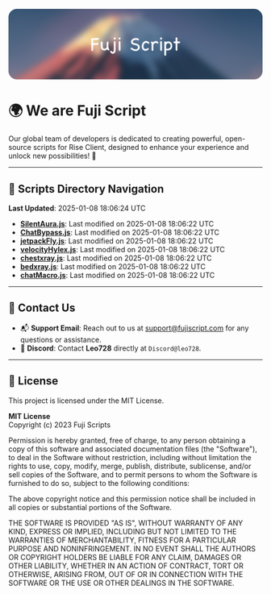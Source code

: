 ![Banner](.github/b.webp)

# 🌍 **We are Fuji Script**

Our global team of developers is dedicated to creating powerful, open-source scripts for Rise Client, designed to enhance your experience and unlock new possibilities! 🌟

---
<!-- SCRIPTS_NAVIGATION_START -->
## 📂 **Scripts Directory Navigation**

**Last Updated**: 2025-01-08 18:06:24 UTC

- **[SilentAura.js](scripts/SilentAura.js)**: Last modified on 2025-01-08 18:06:22 UTC
- **[ChatBypass.js](scripts/ChatBypass.js)**: Last modified on 2025-01-08 18:06:22 UTC
- **[jetpackFly.js](scripts/jetpackFly.js)**: Last modified on 2025-01-08 18:06:22 UTC
- **[velocityHylex.js](scripts/velocityHylex.js)**: Last modified on 2025-01-08 18:06:22 UTC
- **[chestxray.js](scripts/chestxray.js)**: Last modified on 2025-01-08 18:06:22 UTC
- **[bedxray.js](scripts/bedxray.js)**: Last modified on 2025-01-08 18:06:22 UTC
- **[chatMacro.js](scripts/chatMacro.js)**: Last modified on 2025-01-08 18:06:22 UTC

<!-- SCRIPTS_NAVIGATION_END -->

---

## 💬 **Contact Us**  
- 📬 **Support Email**: Reach out to us at [support@fujiscript.com](mailto:support@fujiscript.com) for any questions or assistance.  
- 💬 **Discord**: Contact **Leo728** directly at `Discord@leo728`.

---

## 📜 **License**

This project is licensed under the MIT License.  

**MIT License**  
Copyright (c) 2023 Fuji Scripts  

Permission is hereby granted, free of charge, to any person obtaining a copy of this software and associated documentation files (the "Software"), to deal in the Software without restriction, including without limitation the rights to use, copy, modify, merge, publish, distribute, sublicense, and/or sell copies of the Software, and to permit persons to whom the Software is furnished to do so, subject to the following conditions:  

The above copyright notice and this permission notice shall be included in all copies or substantial portions of the Software.  

THE SOFTWARE IS PROVIDED "AS IS", WITHOUT WARRANTY OF ANY KIND, EXPRESS OR IMPLIED, INCLUDING BUT NOT LIMITED TO THE WARRANTIES OF MERCHANTABILITY, FITNESS FOR A PARTICULAR PURPOSE AND NONINFRINGEMENT. IN NO EVENT SHALL THE AUTHORS OR COPYRIGHT HOLDERS BE LIABLE FOR ANY CLAIM, DAMAGES OR OTHER LIABILITY, WHETHER IN AN ACTION OF CONTRACT, TORT OR OTHERWISE, ARISING FROM, OUT OF OR IN CONNECTION WITH THE SOFTWARE OR THE USE OR OTHER DEALINGS IN THE SOFTWARE.  
